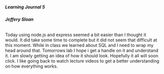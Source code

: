 ##### Learning Journal 5
###### **Jeffery Sloan**

Today using node.js and express seemed a bit easier than I thought it would. It did take some time to complete but it did not seem that difficult at this moment. While in class we learned about SQL and I need to wrap my head around that. Tomorrows lab I hope i get a handle on it and understand it. I am slowly getting an idea of how it should look. Hopefully it all will soon click. I like going back to watch lecture videos to get a better understanding on how everything works. 
